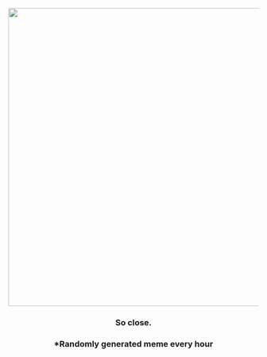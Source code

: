 <p align="center">
        <img src="https://i.redd.it/7k7m0ary3my81.png" width="600" height="600">
        </p>
        <h3 align="center">So close.</h3>
        <h3 align="center">*Randomly generated meme every hour</h3>
    